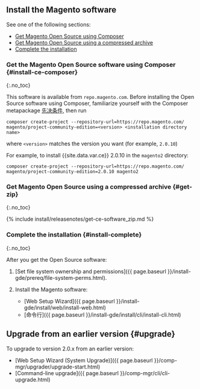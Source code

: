 <div markdown="1">
 
## Install the Magento software
See one of the following sections:

*	[Get Magento Open Source using Composer](#install-ce-composer)
*	[Get Magento Open Source using a compressed archive](#get-zip)
*	[Complete the installation](#install-complete)

### Get the Magento Open Source software using Composer {#install-ce-composer}
{:.no_toc}

This software is available from `repo.magento.com`. Before installing the Open Source software using Composer, familiarize yourself with the Composer metapackage  <a href="{{ page.baseurl }}/install-gde/prereq/integrator_install.html" target="_blank">先决条件</a>, then run 

	composer create-project --repository-url=https://repo.magento.com/ magento/project-community-edition=<version> <installation directory name>

where `<version>` matches the version you want (for example, `2.0.10`)

For example, to install {{site.data.var.ce}} 2.0.10 in the `magento2` directory:

	composer create-project --repository-url=https://repo.magento.com/ magento/project-community-edition=2.0.10 magento2

### Get Magento Open Source using a compressed archive {#get-zip}
{:.no_toc}

{% include install/releasenotes/get-ce-software_zip.md %}

### Complete the installation {#install-complete}
{:.no_toc}

After you get the Open Source software:

1.	[Set file system ownership and permissions]({{ page.baseurl }}/install-gde/prereq/file-system-perms.html).
2.	Install the Magento software:

	*	[Web Setup Wizard]({{ page.baseurl }}/install-gde/install/web/install-web.html)
	*	[命令行]({{ page.baseurl }}/install-gde/install/cli/install-cli.html)

## Upgrade from an earlier version {#upgrade}
To upgrade to version 2.0.x from an earlier version:

*	[Web Setup Wizard (System Upgrade)]({{ page.baseurl }}/comp-mgr/upgrader/upgrade-start.html)
*	[Command-line upgrade]({{ page.baseurl }}/comp-mgr/cli/cli-upgrade.html)
